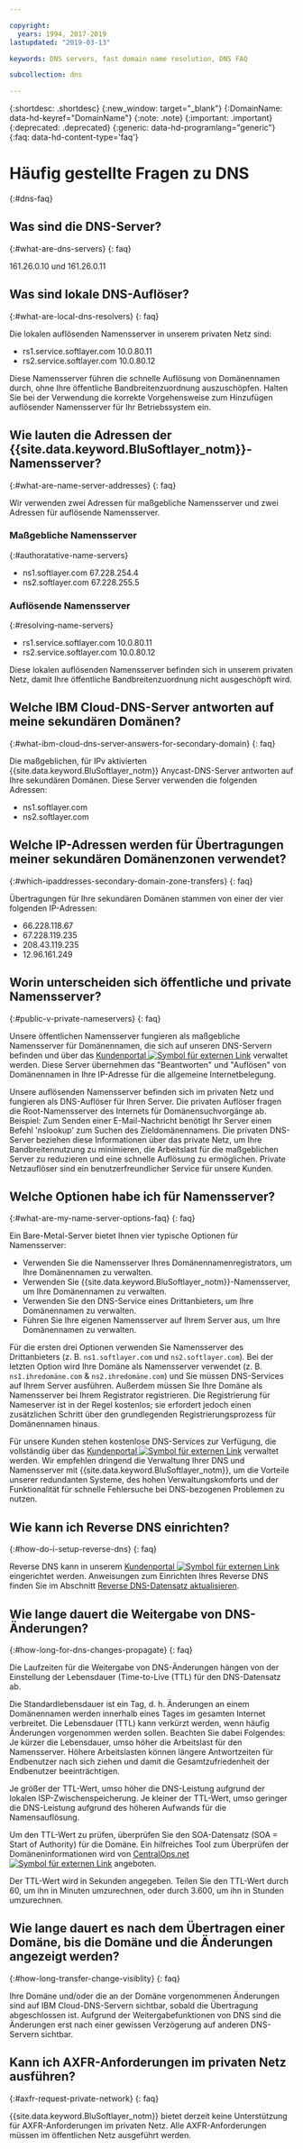 ```yaml
---

copyright:
  years: 1994, 2017-2019
lastupdated: "2019-03-13"

keywords: DNS servers, fast domain name resolution, DNS FAQ

subcollection: dns

---
```



{:shortdesc: .shortdesc}
{:new_window: target="_blank"}
{:DomainName: data-hd-keyref="DomainName"}
{:note: .note}
{:important: .important}
{:deprecated: .deprecated}
{:generic: data-hd-programlang="generic"}
{:faq: data-hd-content-type='faq'}


# Häufig gestellte Fragen zu DNS
{:#dns-faq}

## Was sind die DNS-Server?
{:#what-are-dns-servers}
{: faq}

161.26.0.10 und 161.26.0.11

## Was sind lokale DNS-Auflöser?
{:#what-are-local-dns-resolvers}
{: faq}

Die lokalen auflösenden Namensserver in unserem privaten Netz sind:

* rs1.service.softlayer.com 10.0.80.11
* rs2.service.softlayer.com 10.0.80.12

Diese Namensserver führen die schnelle Auflösung von Domänennamen durch, ohne Ihre öffentliche Bandbreitenzuordnung auszuschöpfen. Halten Sie bei der Verwendung die korrekte Vorgehensweise zum Hinzufügen auflösender Namensserver für Ihr Betriebssystem ein.

## Wie lauten die Adressen der {{site.data.keyword.BluSoftlayer_notm}}-Namensserver?
{:#what-are-name-server-addresses}
{: faq}

Wir verwenden zwei Adressen für maßgebliche Namensserver und zwei Adressen für auflösende Namensserver.

### Maßgebliche Namensserver
{:#authoratative-name-servers}

* ns1.softlayer.com 67.228.254.4
* ns2.softlayer.com 67.228.255.5

### Auflösende Namensserver
{:#resolving-name-servers}

* rs1.service.softlayer.com 10.0.80.11
* rs2.service.softlayer.com 10.0.80.12

Diese lokalen auflösenden Namensserver befinden sich in unserem privaten Netz, damit Ihre öffentliche Bandbreitenzuordnung nicht ausgeschöpft wird. 

## Welche IBM Cloud-DNS-Server antworten auf meine sekundären Domänen?
{:#what-ibm-cloud-dns-server-answers-for-secondary-domain}
{: faq}

Die maßgeblichen, für IPv aktivierten {{site.data.keyword.BluSoftlayer_notm}} Anycast-DNS-Server antworten auf Ihre sekundären Domänen. Diese Server verwenden die folgenden Adressen:

  * ns1.softlayer.com
  * ns2.softlayer.com
  
## Welche IP-Adressen werden für Übertragungen meiner sekundären Domänenzonen verwendet?
{:#which-ipaddresses-secondary-domain-zone-transfers}
{: faq}

Übertragungen für Ihre sekundären Domänen stammen von einer der vier folgenden IP-Adressen:

* 66.228.118.67
* 67.228.119.235
* 208.43.119.235
* 12.96.161.249

## Worin unterscheiden sich öffentliche und private Namensserver?
{:#public-v-private-nameservers}
{: faq}

Unsere öffentlichen Namensserver fungieren als maßgebliche Namensserver für Domänennamen, die sich auf unseren DNS-Servern befinden und über das [Kundenportal ![Symbol für externen Link](../../icons/launch-glyph.svg "Symbol für externen Link")](https://{DomainName}/) verwaltet werden. Diese Server übernehmen das "Beantworten" und "Auflösen" von Domänennamen in Ihre IP-Adresse für die allgemeine Internetbelegung.

Unsere auflösenden Namensserver befinden sich im privaten Netz und fungieren als DNS-Auflöser für Ihren Server. Die privaten Auflöser fragen die Root-Namensserver des Internets für Domänensuchvorgänge ab. Beispiel: Zum Senden einer E-Mail-Nachricht benötigt Ihr Server einen Befehl 'nslookup' zum Suchen des Zieldomänennamens. Die privaten DNS-Server beziehen diese Informationen über das private Netz, um Ihre Bandbreitennutzung zu minimieren, die Arbeitslast für die maßgeblichen Server zu reduzieren und eine schnelle Auflösung zu ermöglichen. Private Netzauflöser sind ein benutzerfreundlicher Service für unsere Kunden.

## Welche Optionen habe ich für Namensserver?
{:#what-are-my-name-server-options-faq}
{: faq}

Ein Bare-Metal-Server bietet Ihnen vier typische Optionen für Namensserver:

* Verwenden Sie die Namensserver Ihres Domänennamenregistrators, um Ihre Domänennamen zu verwalten.
* Verwenden Sie {{site.data.keyword.BluSoftlayer_notm}}-Namensserver, um Ihre Domänennamen zu verwalten.
* Verwenden Sie den DNS-Service eines Drittanbieters, um Ihre Domänennamen zu verwalten.
* Führen Sie Ihre eigenen Namensserver auf Ihrem Server aus, um Ihre Domänennamen zu verwalten.

Für die ersten drei Optionen verwenden Sie Namensserver des Drittanbieters (z. B. `ns1.softlayer.com` und `ns2.softlayer.com`). Bei der letzten Option wird Ihre Domäne als Namensserver verwendet (z. B. `ns1.ihredomäne.com` & `ns2.ihredomäne.com`) und Sie müssen DNS-Services auf Ihrem Server ausführen. Außerdem müssen Sie Ihre Domäne als Namensserver bei Ihrem Registrator registrieren. Die Registrierung für Nameserver ist in der Regel kostenlos; sie erfordert jedoch einen zusätzlichen Schritt über den grundlegenden Registrierungsprozess für Domänennamen hinaus.

Für unsere Kunden stehen kostenlose DNS-Services zur Verfügung, die vollständig über das [Kundenportal ![Symbol für externen Link](../../icons/launch-glyph.svg "Symbol für externen Link")](https://{DomainName}/) verwaltet werden. Wir empfehlen dringend die Verwaltung Ihrer DNS und Namensserver mit {{site.data.keyword.BluSoftlayer_notm}}, um die Vorteile unserer redundanten Systeme, des hohen Verwaltungskomforts und der Funktionalität für schnelle Fehlersuche bei DNS-bezogenen Problemen zu nutzen.

## Wie kann ich Reverse DNS einrichten?
{:#how-do-i-setup-reverse-dns}
{: faq}

Reverse DNS kann in unserem [Kundenportal ![Symbol für externen Link](../../icons/launch-glyph.svg "Symbol für externen Link")](https://{DomainName}/) eingerichtet werden. Anweisungen zum Einrichten Ihres Reverse DNS finden Sie im Abschnitt [Reverse DNS-Datensatz aktualisieren](/docs/infrastructure/dns?topic=dns-update-a-reverse-dns-record).


## Wie lange dauert die Weitergabe von DNS-Änderungen?
{:#how-long-for-dns-changes-propagate}
{: faq}

Die Laufzeiten für die Weitergabe von DNS-Änderungen hängen von der Einstellung der Lebensdauer (Time-to-Live (TTL) für den DNS-Datensatz ab.

Die Standardlebensdauer ist ein Tag, d. h. Änderungen an einem Domänennamen werden innerhalb eines Tages im gesamten Internet verbreitet. Die Lebensdauer (TTL) kann verkürzt werden, wenn häufig Änderungen vorgenommen werden sollen. Beachten Sie dabei Folgendes: Je kürzer die Lebensdauer, umso höher die Arbeitslast für den Namensserver. Höhere Arbeitslasten können längere Antwortzeiten für Endbenutzer nach sich ziehen und damit die Gesamtzufriedenheit der Endbenutzer beeinträchtigen.

Je größer der TTL-Wert, umso höher die DNS-Leistung aufgrund der lokalen ISP-Zwischenspeicherung. Je kleiner der TTL-Wert, umso geringer die DNS-Leistung aufgrund des höheren Aufwands für die Namensauflösung.

Um den TTL-Wert zu prüfen, überprüfen Sie den SOA-Datensatz (SOA = Start of Authority) für die Domäne. Ein hilfreiches Tool zum Überprüfen der Domäneninformationen wird von [CentralOps.net ![Symbol für externen Link](../../icons/launch-glyph.svg "Symbol für externen Link")](http://centralops.net/co/) angeboten.

Der TTL-Wert wird in Sekunden angegeben. Teilen Sie den TTL-Wert durch 60, um ihn in Minuten umzurechnen, oder durch 3.600, um ihn in Stunden umzurechnen.


## Wie lange dauert es nach dem Übertragen einer Domäne, bis die Domäne und die Änderungen angezeigt werden?
{:#how-long-transfer-change-visiblity}
{: faq}

Ihre Domäne und/oder die an der Domäne vorgenommenen Änderungen sind auf IBM Cloud-DNS-Servern sichtbar, sobald die Übertragung abgeschlossen ist. Aufgrund der Weitergabefunktionen von DNS sind die Änderungen erst nach einer gewissen Verzögerung auf anderen DNS-Servern sichtbar.

## Kann ich AXFR-Anforderungen im privaten Netz ausführen?
{:#axfr-request-private-network}
{: faq}

{{site.data.keyword.BluSoftlayer_notm}} bietet derzeit keine Unterstützung für AXFR-Anforderungen im privaten Netz. Alle AXFR-Anforderungen müssen im öffentlichen Netz ausgeführt werden.
